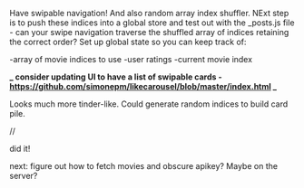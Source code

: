Have swipable navigation! And also random array index shuffler. NExt step is to push these indices into a global store and test out with the \_posts.js file - can your swipe navigation traverse the shuffled array of indices retaining the correct order? Set up global state so you can keep track of:

-array of movie indices to use
-user ratings
-current movie index

**_ consider updating UI to have a list of swipable cards - https://github.com/simonepm/likecarousel/blob/master/index.html _**

Looks much more tinder-like. Could generate random indices to build card pile.

//

did it!

next: figure out how to fetch movies and obscure apikey? Maybe on the server?
